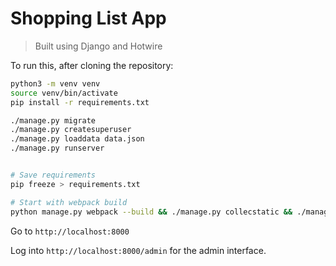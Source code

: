 # Shopping List App

> Built using Django and Hotwire

To run this, after cloning the repository:

```bash
python3 -m venv venv
source venv/bin/activate
pip install -r requirements.txt

./manage.py migrate
./manage.py createsuperuser
./manage.py loaddata data.json
./manage.py runserver


# Save requirements
pip freeze > requirements.txt

# Start with webpack build
python manage.py webpack --build && ./manage.py collecstatic && ./manage.py runserver
```

Go to `http://localhost:8000`

Log into `http://localhost:8000/admin` for the admin interface.
